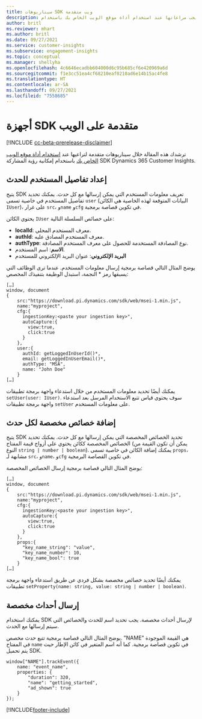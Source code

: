 ```yaml
---
title: سيناريوهات SDK ويب متقدمة
description: سيناريوهات متقدمة يجب مراعاتها عند استخدام أداة موقع الويب الخاص بك باستخدام SDK.
author: britl
ms.reviewer: mhart
ms.author: britl
ms.date: 09/27/2021
ms.service: customer-insights
ms.subservice: engagement-insights
ms.topic: conceptual
ms.manager: shellyha
ms.openlocfilehash: 4c6646ecadbb604000d6c95b685cf6e420969a6d
ms.sourcegitcommit: f1e3cc51ea4cf68210eaf0210ad6e14b15ac4fe8
ms.translationtype: HT
ms.contentlocale: ar-SA
ms.lasthandoff: 09/27/2021
ms.locfileid: "7558685"
---
```

# <a name="advanced-web-sdk-instrumentation"></a>أجهزة SDK متقدمة على الويب

[!INCLUDE [cc-beta-prerelease-disclaimer](includes/cc-beta-prerelease-disclaimer.md)]

ترشدك هذه المقالة خلال سيناريوهات متقدمة لتراعيها عند [استخدام أداة موقع الويب الخاص بك](instrument-website.md) باستخدام إمكانية رؤية المشاركة SDK Dynamics 365 Customer Insights.

## <a name="setting-user-details-for-your-event"></a>إعداد تفاصيل المستخدم للحدث

يتيح SDK تعريف معلومات المستخدم التي يمكن إرسالها مع كل حدث. يمكنك تحديد تفاصيل المستخدم في خاصية تسمى `user` (البيانات المتوقعة لهذه الخاصية هي الكائن `IUser`)، على غرار `src`، و`name` و`cfg` في تكوين قصاصة برمجية.

يحتوي الكائن `IUser` على خصائص السلسلة التالية:

- **localId**: معرف المستخدم المحلي.
- **authId**: معرف المستخدم المصادق عليه.
- **authType**: نوع المصادقة المستخدمة للحصول على معرف المستخدم المصادقة.
- **الاسم**: اسم المستخدم.
- **البريد الإلكتروني**: عنوان البريد الإلكتروني للمستخدم

يوضح المثال التالي قصاصة برمجية إرسال معلومات المستخدم. عندما ترى الوظائف التي يسبقها رمز * النجمة، استبدل الوظيفة بتنفيذك المخصص:

```
[…]
window, document
{
    src:"https://download.pi.dynamics.com/sdk/web/msei-1.min.js",
    name:"myproject",
    cfg:{
      ingestionKey:<paste your ingestion key>",
      autoCapture:{
        view:true,
        click:true
      }
    },
    user:{
      authId: getLoggedInUserId()*,
      email: getLoggedInUserEmail()*,
      authType: "MSA",
      name: "John Doe"
    }
[…]
```

يمكنك أيضًا تحديد معلومات المستخدم من خلال استدعاء واجهة برمجة تطبيقات `setUser(user: IUser)`. سوف يحتوي قياس تتبع الاستخدام المرسل بعد استدعاء واجهة برمجة تطبيقات `setUser` على معلومات المستخدم.

## <a name="adding-custom-properties-for-each-event"></a>إضافة خصائص مخصصة لكل حدث

يتيح SDK تحديد الخصائص المخصصة التي يمكن إرسالها مع كل حدث. يمكنك تحديد الخصائص المخصصة ككائن يحتوي على أزواج قيمة المفتاح (يمكن أن تكون القيمة من النوع `string | number | boolean`). يمكنك إضافة الكائن في خاصية تسمى `props`، مشابهة لـ `src`، و`name`، و`cfg` في تكوين القصاصة البرمجية.

يوضح المثال التالي قصاصة برمجية إرسال الخصائص المخصصة:

```
[…]
window, document
{
    src:"https://download.pi.dynamics.com/sdk/web/msei-1.min.js",
    name:"myproject",
    cfg:{
      ingestionKey:<paste your ingestion key>",
      autoCapture:{
        view:true,
        click:true
      }
    },
    props:{
      "key_name_string": "value",
      "key_name_number": 10,
      "key_name_bool": true
    }
[…]
```

يمكنك أيضًا تحديد خصائص مخصصة بشكل فردي عن طريق استدعاء واجهة برمجة تطبيقات `setProperty(name: string, value: string | number | boolean)`.

## <a name="sending-custom-events"></a>إرسال أحداث مخصصة

يمكنك استخدام SDK لإرسال أحداث مخصصة. يجب تحديد اسم للحدث والخصائص التي سيتم إرسالها مع الحدث.

يوضح المثال التالي قصاصة برمجية تتبع حدث مخصص. "NAME" هي القيمة الموجودة في المفتاح `name` في تكوين قصاصة برمجية. كما أنه اسم المتغير في كائن الإطار حيث يتم تحميل SDK.

```
window["NAME"].trackEvent({
    name: "event_name",
    properties: {
        "duration": 320,
        "name": "getting_started",
        "ad_shown": true
    }
});
```


[!INCLUDE[footer-include](../includes/footer-banner.md)]
